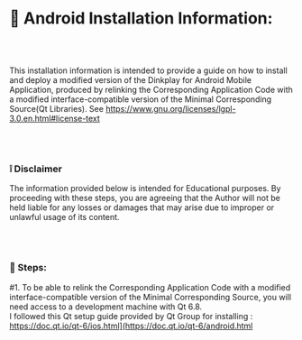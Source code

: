 
# :iphone: Android Installation Information:

<br />
<br />


This installation information is intended to provide a guide on how to install and deploy a modified version of the Dinkplay for Android Mobile Application, produced by relinking the Corresponding Application Code with a modified interface-compatible version of the Minimal Corresponding Source(Qt Libraries).
See https://www.gnu.org/licenses/lgpl-3.0.en.html#license-text

<br />
<br />

### :grey_exclamation: Disclaimer
The information provided below is intended for Educational purposes.
By proceeding with these steps, you are agreeing that the Author will not be held liable for any losses or damages that may arise due to improper or unlawful usage of its content. 

<br />
<br />

### :feet: Steps:

#1. To be able to relink the Corresponding Application Code with a modified interface-compatible version of the Minimal Corresponding Source, you will need access to a development machine with Qt 6.8.<br />
I followed this Qt setup guide provided by Qt Group for installing : https://doc.qt.io/qt-6/ios.html](https://doc.qt.io/qt-6/android.html <br />

<br />
